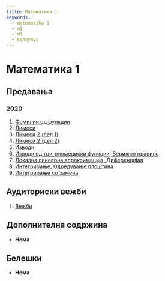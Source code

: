 ```yaml
---
title: Математика 1
keywords:
  - matematika 1
  - m1
  - м1
  - калкулус
---
```


# Математика 1

## Предавања

### 2020

1. [Фамилии од функции](https://bbb-lb.finki.ukim.mk/playback/presentation/2.3/b35f69e8b343f7765330b69dd8edaa9de1c66e18-1603104624153?meetingId=b35f69e8b343f7765330b69dd8edaa9de1c66e18-1603104624153)
2. [Лимеси](https://bbb-lb.finki.ukim.mk/playback/presentation/2.3/b35f69e8b343f7765330b69dd8edaa9de1c66e18-1603712690751?meetingId=b35f69e8b343f7765330b69dd8edaa9de1c66e18-1603712690751)
3. [Лимеси 2 (дел 1)](https://bbb-lb.finki.ukim.mk/playback/presentation/2.3/b35f69e8b343f7765330b69dd8edaa9de1c66e18-1604317412412?meetingId=b35f69e8b343f7765330b69dd8edaa9de1c66e18-1604317412412)
4. [Лимеси 2 (дел 2)](https://bbb-lb.finki.ukim.mk/playback/presentation/2.3/b35f69e8b343f7765330b69dd8edaa9de1c66e18-1604922534448?meetingId=b35f69e8b343f7765330b69dd8edaa9de1c66e18-1604922534448)
5. [Изводи](https://bbb-lb.finki.ukim.mk/playback/presentation/2.3/b35f69e8b343f7765330b69dd8edaa9de1c66e18-1605526952110?meetingId=b35f69e8b343f7765330b69dd8edaa9de1c66e18-1605526952110)
6. [Изводи од тригономециски функции, Верижно правило](https://bbb-lb.finki.ukim.mk/playback/presentation/2.3/b35f69e8b343f7765330b69dd8edaa9de1c66e18-1606736775497?meetingId=b35f69e8b343f7765330b69dd8edaa9de1c66e18-1606736775497)
7. [Локална линеарна апроксимација, Диференцијал](https://bbb-lb.finki.ukim.mk/playback/presentation/2.3/b35f69e8b343f7765330b69dd8edaa9de1c66e18-1607341644150?meetingId=b35f69e8b343f7765330b69dd8edaa9de1c66e18-1607341644150)
8. [Интегрирање, Одредување плоштина](https://bbb-lb.finki.ukim.mk/playback/presentation/2.3/b35f69e8b343f7765330b69dd8edaa9de1c66e18-1607946459291?meetingId=b35f69e8b343f7765330b69dd8edaa9de1c66e18-1607946459291)
9. [Интегрирање со замена](https://bbb-lb.finki.ukim.mk/playback/presentation/2.3/b35f69e8b343f7765330b69dd8edaa9de1c66e18-1608547537882?meetingId=b35f69e8b343f7765330b69dd8edaa9de1c66e18-1608547537882)

## Аудиториски вежби

1. [Вежби](https://bbb-lb.finki.ukim.mk/playback/presentation/2.3/b35f69e8b343f7765330b69dd8edaa9de1c66e18-1609156181233?meetingId=b35f69e8b343f7765330b69dd8edaa9de1c66e18-1609156181233)

## Дополнителна содржина

- **Нема**

## Белешки

- **Нема**
